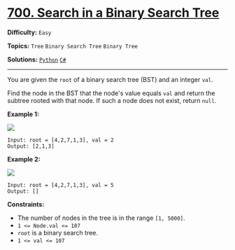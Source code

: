 # [700. Search in a Binary Search Tree](https://leetcode.com/problems/search-in-a-binary-search-tree/)

**Difficulty:** `Easy`  

**Topics:** `Tree` `Binary Search Tree` `Binary Tree`  

**Solutions:** [`Python`](../../src/python/challenges/problems/search_in_a_binary_search_tree_test.py) [`C#`](../../src/csharp/challenges/Problems/SearchInABinarySearchTree.cs)  

---

You are given the `root` of a binary search tree (BST) and an integer `val`.

Find the node in the BST that the node's value equals `val` and return the subtree rooted with that node. If such a node does not exist, return `null`.

**Example 1:**

![](https://assets.leetcode.com/uploads/2021/01/12/tree1.jpg)

```
Input: root = [4,2,7,1,3], val = 2
Output: [2,1,3]
```

**Example 2:**

![](https://assets.leetcode.com/uploads/2021/01/12/tree2.jpg)

```
Input: root = [4,2,7,1,3], val = 5
Output: []
```

**Constraints:**

* The number of nodes in the tree is in the range `[1, 5000]`.
* `1 <= Node.val <= 107`
* `root` is a binary search tree.
* `1 <= val <= 107`